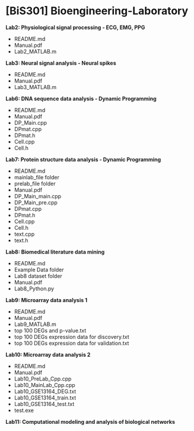 # [BiS301] Bioengineering-Laboratory

**Lab2: Physiological signal processing - ECG, EMG, PPG**
- README.md
- Manual.pdf
- Lab2_MATLAB.m

**Lab3: Neural signal analysis - Neural spikes**
- README.md
- Manual.pdf
- Lab3_MATLAB.m

**Lab6: DNA sequence data analysis - Dynamic Programming**
- README.md
- Manual.pdf
- DP_Main.cpp
- DPmat.cpp
- DPmat.h
- Cell.cpp
- Cell.h

**Lab7: Protein structure data analysis - Dynamic Programming**
- README.md
- mainlab_file folder
- prelab_file folder
- Manual.pdf
- DP_Main_main.cpp
- DP_Main_pre.cpp
- DPmat.cpp
- DPmat.h
- Cell.cpp
- Cell.h
- text.cpp
- text.h

**Lab8: Biomedical literature data mining**
- README.md
- Example Data folder
- Lab8 dataset folder
- Manual.pdf
- Lab8_Python.py

**Lab9: Microarray data analysis 1**
- README.md
- Manual.pdf
- Lab9_MATLAB.m
- top 100 DEGs and p-value.txt
- top 100 DEGs expression data for discovery.txt
- top 100 DEGs expression data for validation.txt

**Lab10: Microarray data analysis 2**
- README.md
- Manual.pdf
- Lab10_PreLab_Cpp.cpp
- Lab10_MainLab_Cpp.cpp
- Lab10_GSE13164_DEG.txt
- Lab10_GSE13164_train.txt
- Lab10_GSE13164_test.txt
- test.exe

**Lab11: Computational modeling and analysis of biological networks**
